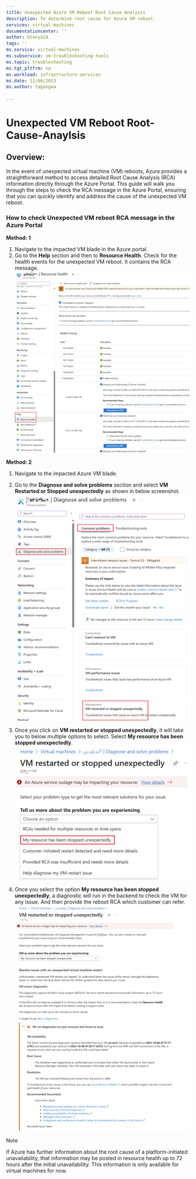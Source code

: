 ```yaml
---
title: Unexpected Azure VM Reboot Root Cause Analysis
description: To determine root cause for Azure VM reboot.
services: virtual-machines
documentationcenter: ''
author: Gtanya24
tags: ''
ms.service: virtual-machines
ms.subservice: vm-troubleshooting-tools
ms.topic: troubleshooting
ms.tgt_pltfrm: na
ms.workload: infrastructure-services
ms.date: 11/06/2023
ms.author: tagangwa

---
```


# Unexpected VM Reboot Root-Cause-Anaylsis

## Overview:
In the event of unexpected virtual machine (VM) reboots, Azure provides a straightforward method to access detailed Root Cause Analysis (RCA) information directly through the Azure Portal. 
This guide will walk you through the steps to check the RCA message in the Azure Portal, ensuring that you can quickly identify and address the cause of the unexpected VM reboot.

### How to check Unexpected VM reboot RCA message in the Azure Portal

**Method: 1**

1.	Navigate to the impacted VM blade in the Azure portal.
2.	Go to the **Help** section and then to **Resource Health**. Check for the health events for the unexpected VM reboot. It contains the RCA message.\
   ![Screenshot of Azure portal Resource Health dashboard](media/unexpected-VM-Reboot-RCA/Unexpected-VM-reboot-Resource-Health-check.png) 

**Method: 2**
1.	Navigate to the impacted Azure VM blade.
2.	Go to the **Diagnose and solve problems** section and select **VM Restarted or Stopped unexpectedly** as shown in below screenshot.
   ![Screenshot of Diagnose & solve problems for Azure VM.](media/unexpected-VM-Reboot-RCA/Unexpected-VM-reboot-Diagnose-and-solve-problems.png)

3. Once you click on **VM restarted or stopped unexpectedly**, it will take you to below multiple options to select. Select **My resource has been stopped unexpectedly**.\
 ![Screenshot of accessing VM restarted or stopped unexpectedly blade.](media/unexpected-VM-Reboot-RCA/VM-restarted-or-stopped-unexpectedly.png) 

5. Once you select the option **My resource has been stopped unexpectedly**, a diagnostic will run in the backend to check the VM for any issue. And then provide the reboot RCA which customer can refer.
  	![Screenshot of diagnostics report over VM restarted or stopped unexpectedly blade.](media/unexpected-VM-Reboot-RCA/My-resource-has-been-stopped-unexpectedly.png) 

>[!Note]
>If Azure has further information about the root cause of a platform-initiated unavailability, that information may be posted in resource health up to 72 hours after the initial unavailability. This information is only available for virtual machines for now.
